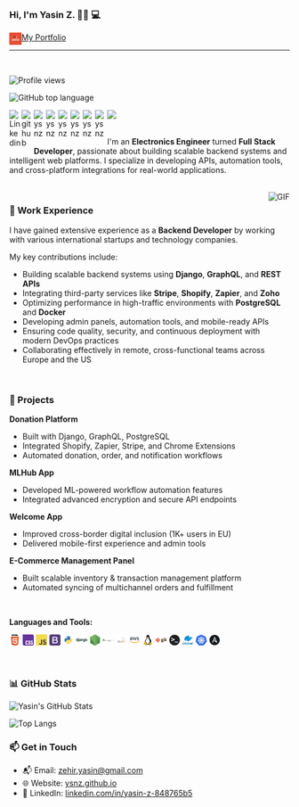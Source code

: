 
### Hi, I'm Yasin Z. 👋🏻 💻


<a href="https://ysnz.github.io/portfolio/" target="_blank">
  <img align="left" alt="Portfolio" width="22px" src="https://github.com/Ysnz/portfolio/blob/main/img/logo.png?raw=true" />My Portfolio
</a>
<hr>
<br>

![Profile views](https://komarev.com/ghpvc/?username=ysnz&color=blue&style=flat)


![GitHub top language](https://img.shields.io/github/languages/top/ysnz/ysnz-assistant?style=plastic)

<a href="https://www.linkedin.com/in/yasin-z-848765b5/">
  <img align="left" alt="Linkedin" width="22px" src="https://cdn.jsdelivr.net/npm/simple-icons@v3/icons/linkedin.svg" />
</a>

<a href="https://ysnz.github.io/">
  <img align="left" alt="github" width="22px" src="https://cdn.jsdelivr.net/npm/simple-icons@v3/icons/github.svg" />
</a>

<a>
  <img align="left" alt="ysnz" width="22px" src="https://cdn.jsdelivr.net/npm/simple-icons@v3/icons/codeforces.svg" />
</a>

<a>
  <img align="left" alt="ysnz" width="22px" src="https://cdn.jsdelivr.net/npm/simple-icons@v3/icons/docker.svg" />
</a>

<a>
  <img align="left" alt="ysnz" width="22px" src="https://cdn.jsdelivr.net/npm/simple-icons@v3/icons/kubernetes.svg" />
</a>

<a>
  <img align="left" alt="ysnz" width="22px" src="https://cdn.jsdelivr.net/npm/simple-icons@v3/icons/linux.svg" />
</a>

<a>
  <img align="left" alt="ysnz" width="22px" src="https://cdn.jsdelivr.net/npm/simple-icons@v3/icons/jenkins.svg" />
</a>


<a>
  <img align="left" alt="ysnz" width="22px" src="https://cdn.jsdelivr.net/npm/simple-icons@v3/icons/codechef.svg" />
<a>
  
<img width=130px align="left" src="https://github.com/ellerbrock/open-source-badges/blob/master/badges/open-source-v1/open-source-150x25.png?raw=true" />

<br>
<br>

I'm an **Electronics Engineer** turned **Full Stack Developer**, passionate about building scalable backend systems and intelligent web platforms. I specialize in developing APIs, automation tools, and cross-platform integrations for real-world applications.
 
<br> <img align="right" alt="GIF" src="https://media.giphy.com/media/ZVik7pBtu9dNS/giphy.gif" />

### 💼 Work Experience

I have gained extensive experience as a **Backend Developer** by working with various international startups and technology companies.

My key contributions include:
- Building scalable backend systems using **Django**, **GraphQL**, and **REST APIs**
- Integrating third-party services like **Stripe**, **Shopify**, **Zapier**, and **Zoho**
- Optimizing performance in high-traffic environments with **PostgreSQL** and **Docker**
- Developing admin panels, automation tools, and mobile-ready APIs
- Ensuring code quality, security, and continuous deployment with modern DevOps practices
- Collaborating effectively in remote, cross-functional teams across Europe and the US

<br />

### 🧪 Projects

**Donation Platform**
- Built with Django, GraphQL, PostgreSQL
- Integrated Shopify, Zapier, Stripe, and Chrome Extensions
- Automated donation, order, and notification workflows

**MLHub App**
- Developed ML-powered workflow automation features
- Integrated advanced encryption and secure API endpoints

**Welcome App**
- Improved cross-border digital inclusion (1K+ users in EU)
- Delivered mobile-first experience and admin tools

**E-Commerce Management Panel**
- Built scalable inventory & transaction management platform
- Automated syncing of multichannel orders and fulfillment

<br />

**Languages and Tools:**  

<code><img height="20" src="https://raw.githubusercontent.com/github/explore/80688e429a7d4ef2fca1e82350fe8e3517d3494d/topics/html/html.png"></code>
<code><img height="20" src="https://raw.githubusercontent.com/github/explore/80688e429a7d4ef2fca1e82350fe8e3517d3494d/topics/css/css.png"></code>
<code><img height="20" src="https://raw.githubusercontent.com/github/explore/80688e429a7d4ef2fca1e82350fe8e3517d3494d/topics/javascript/javascript.png"></code>
<code><img height="20" src="https://raw.githubusercontent.com/github/explore/5c058a388828bb5fde0bcafd4bc867b5bb3f26f3/topics/bootstrap/bootstrap.png"></code>
<code><img height="20" src="https://raw.githubusercontent.com/github/explore/80688e429a7d4ef2fca1e82350fe8e3517d3494d/topics/python/python.png"></code>
<code><img height="20" src="https://raw.githubusercontent.com/github/explore/80688e429a7d4ef2fca1e82350fe8e3517d3494d/topics/django/django.png"></code>
<code><img height="20" src="https://raw.githubusercontent.com/github/explore/80688e429a7d4ef2fca1e82350fe8e3517d3494d/topics/nodejs/nodejs.png"></code>
<code><img height="20" src="https://raw.githubusercontent.com/github/explore/80688e429a7d4ef2fca1e82350fe8e3517d3494d/topics/mongodb/mongodb.png"></code>
<code><img height="20" src="https://raw.githubusercontent.com/github/explore/80688e429a7d4ef2fca1e82350fe8e3517d3494d/topics/mysql/mysql.png"></code>
<code><img height="20" src="https://raw.githubusercontent.com/github/explore/80688e429a7d4ef2fca1e82350fe8e3517d3494d/topics/aws/aws.png"></code>
<code><img height="20" src="https://raw.githubusercontent.com/github/explore/80688e429a7d4ef2fca1e82350fe8e3517d3494d/topics/linux/linux.png"></code>
<code><img height="20" src="https://raw.githubusercontent.com/github/explore/80688e429a7d4ef2fca1e82350fe8e3517d3494d/topics/git/git.png"></code>
<code><img height="20" src="https://raw.githubusercontent.com/github/explore/80688e429a7d4ef2fca1e82350fe8e3517d3494d/topics/terminal/terminal.png"></code>
<code><img height="20" src="https://raw.githubusercontent.com/github/explore/80688e429a7d4ef2fca1e82350fe8e3517d3494d/topics/docker/docker.png"></code>
<code><img height="20" src="https://raw.githubusercontent.com/github/explore/80688e429a7d4ef2fca1e82350fe8e3517d3494d/topics/kubernetes/kubernetes.png"></code>
<code><img height="20" src="https://raw.githubusercontent.com/github/explore/80688e429a7d4ef2fca1e82350fe8e3517d3494d/topics/ansible/ansible.png"></code>

<br />

### 📊 GitHub Stats

![Yasin's GitHub Stats](https://github-readme-stats.vercel.app/api?username=ysnz&show_icons=true&theme=tokyonight)

![Top Langs](https://github-readme-stats.vercel.app/api/top-langs/?username=ysnz&layout=compact&theme=tokyonight)

### 📫 Get in Touch

- 📬 Email: [zehir.yasin@gmail.com](mailto:zehir.yasin@gmail.com)
- 🌐 Website: [ysnz.github.io](https://ysnz.github.io)
- 💼 LinkedIn: [linkedin.com/in/yasin-z-848765b5](https://www.linkedin.com/in/yasin-z-848765b5/)

